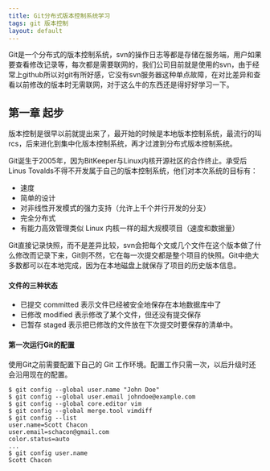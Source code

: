 ```yaml
---
title: Git分布式版本控制系统学习
tags: git 版本控制
layout: default
---
```

Git是一个分布式的版本控制系统，svn的操作日志等都是存储在服务端，用户如果要查看修改记录等，每次都是需要联网的，我们公司目前就是使用的svn，由于经常上github所以对git有所好感，它没有svn服务器这种单点故障，在对比差异和查看以前修改的版本时无需联网，对于这么牛的东西还是得好好学习一下。

## 第一章 起步
版本控制是很早以前就提出来了，最开始的时候是本地版本控制系统，最流行的叫 rcs，后来进化到集中化版本控制系统，再才过渡到分布式版本控制系统。

Git诞生于2005年，因为BitKeeper与Linux内核开源社区的合作终止。承受后Linus Tovalds不得不开发属于自己的版本控制系统，他们对本次系统的目标有：
* 速度
* 简单的设计
* 对非线性开发模式的强力支持（允许上千个并行开发的分支）
* 完全分布式
* 有能力高效管理类似 Linux 内核一样的超大规模项目（速度和数据量）

Git直接记录快照，而不是差异比较，svn会把每个文或几个文件在这个版本做了什么修改而记录下来，Git则不然，它在每一次提交都是整个项目的快照。Git中绝大多数都可以在本地完成，因为在本地磁盘上就保存了项目的历史版本信息。

#### 文件的三种状态
* 已提交 committed 表示文件已经被安全地保存在本地数据库中了
* 已修改 modified  表示修改了某个文件，但还没有提交保存
* 已暂存 staged    表示把已修改的文件放在下次提交时要保存的清单中。

#### 第一次运行Git的配置
使用Git之前需要配置下自己的 Git 工作环境。配置工作只需一次，以后升级时还会沿用现在的配置。

    $ git config --global user.name "John Doe"
    $ git config --global user.email johndoe@example.com
    $ git config --global core.editor vim
    $ git config --global merge.tool vimdiff
    $ git config --list
    user.name=Scott Chacon
    user.email=schacon@gmail.com
    color.status=auto
    ...
    $ git config user.name
    Scott Chacon
